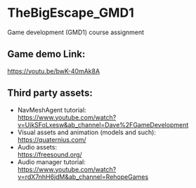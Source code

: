 # TheBigEscape_GMD1
Game development (GMD1) course assignment  

## Game demo Link:
https://youtu.be/bwK-40mAk8A

## Third party assets:
- NavMeshAgent tutorial: <br/>
    https://www.youtube.com/watch?v=UjkSFoLxesw&ab_channel=Dave%2FGameDevelopment
- Visual assets and animation (models and such): <br/>
    https://quaternius.com/
- Audio assets: <br/>
    https://freesound.org/
- Audio manager tutorial: <br/>
    https://www.youtube.com/watch?v=rdX7nhH6jdM&ab_channel=RehopeGames
